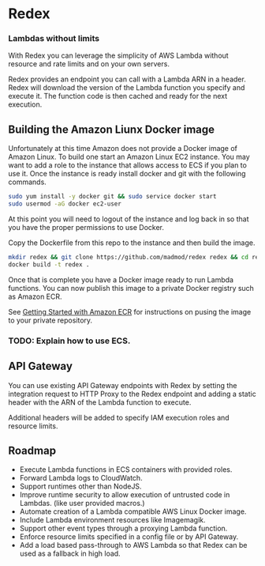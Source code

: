 # Redex
### Lambdas without limits

With Redex you can leverage the simplicity of AWS Lambda without resource and rate limits and on your own servers.

Redex provides an endpoint you can call with a Lambda ARN in a header. Redex will download the version of the Lambda function you specify and execute it. The function code is then cached and ready for the next execution.


## Building the Amazon Liunx Docker image

Unfortunately at this time Amazon does not provide a Docker image of Amazon Linux. To build one start an Amazon Linux EC2 instance. You may want to add a role to the instance that allows access to ECS if you plan to use it. Once the instance is ready install docker and git with the following commands.

```bash
sudo yum install -y docker git && sudo service docker start
sudo usermod -aG docker ec2-user
```

At this point you will need to logout of the instance and log back in so that you have the proper permissions to use Docker.

Copy the Dockerfile from this repo to the instance and then build the image.

```bash
mkdir redex && git clone https://github.com/madmod/redex redex && cd redex
docker build -t redex .
```

Once that is complete you have a Docker image ready to run Lambda functions. You can now publish this image to a private Docker registry such as Amazon ECR.

See [Getting Started with Amazon ECR](http://docs.aws.amazon.com/AmazonECR/latest/userguide/ECR_GetStarted.html) for instructions on pusing the image to your private repository.


### TODO: Explain how to use ECS.


## API Gateway

You can use existing API Gateway endpoints with Redex by setting the integration request to HTTP Proxy to the Redex endpoint and adding a static header with the ARN of the Lambda function to execute.

Additional headers will be added to specify IAM execution roles and resource limits.


## Roadmap

- Execute Lambda functions in ECS containers with provided roles.
- Forward Lambda logs to CloudWatch.
- Support runtimes other than NodeJS.
- Improve runtime security to allow execution of untrusted code in Lambdas. (like user provided macros.)
- Automate creation of a Lambda compatible AWS Linux Docker image.
- Include Lambda environment resources like Imagemagik.
- Support other event types through a proxying Lambda function.
- Enforce resource limits specified in a config file or by API Gateway.
- Add a load based pass-through to AWS Lambda so that Redex can be used as a fallback in high load.


